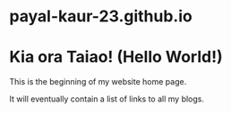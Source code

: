 # payal-kaur-23.github.io
<html>
  <head>
  <body>
    <h1>Kia ora Taiao! (Hello World!)</h1> 
    <p> This is the beginning of my website home page.</p>
    <p> It will eventually contain a list of links to all my blogs. </p>
  </body>

